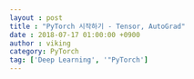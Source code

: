 ```yaml
---
layout : post
title : "PyTorch 시작하기 - Tensor, AutoGrad"
date : 2018-07-17 01:00:00 +0900
author : viking
category: PyTorch
tag: ['Deep Learning', '"PyTorch']
---
```

